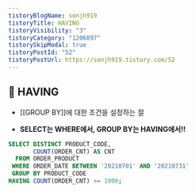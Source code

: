 ```yaml
---
tistoryBlogName: sonjh919
tistoryTitle: HAVING
tistoryVisibility: "3"
tistoryCategory: "1206897"
tistorySkipModal: true
tistoryPostId: "52"
tistoryPostUrl: https://sonjh919.tistory.com/52
---
```


## 🌈 HAVING
- [[GROUP BY]]에 대한 조건을 설정하는 절

- **SELECT는 WHERE에서, GROUP BY는 HAVING에서!!**

```sql
SELECT DISTINCT PRODUCT_CODE,
       COUNT(ORDER_CNT) AS CNT
  FROM ORDER_PRODUCT
 WHERE ORDER_DATE BETWEEN '20210701' AND '20210731'
 GROUP BY PRODUCT_CODE
HAVING COUNT(ORDER_CNT) >= 1000;
```